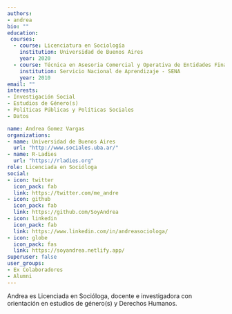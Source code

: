 ```yaml
---
authors:
- andrea
bio: ""
education:
 courses:
  - course: Licenciatura en Sociología
    institution: Universidad de Buenos Aires
    year: 2020
  - course: Técnica en Asesoria Comercial y Operativa de Entidades Financieras
    institution: Servicio Nacional de Aprendizaje - SENA
    year: 2010
email: ""
interests:
- Investigación Social
- Estudios de Género(s)
- Políticas Públicas y Políticas Sociales
- Datos

name: Andrea Gomez Vargas
organizations:
- name: Universidad de Buenos Aires  
  url: "http://www.sociales.uba.ar/"
- name: R-Ladies
  url: "https://rladies.org"
role: Licenciada en Socióloga 
social:
- icon: twitter
  icon_pack: fab
  link: https://twitter.com/me_andre
- icon: github
  icon_pack: fab
  link: https://github.com/SoyAndrea
- icon: linkedin
  icon_pack: fab
  link: https://www.linkedin.com/in/andreasociologa/
- icon: globe
  icon_pack: fas
  link: https://soyandrea.netlify.app/
superuser: false
user_groups:
- Ex Colaboradores
- Alumni
---
```


Andrea es Licenciada en Socióloga, docente e investigadora con orientación en estudios de género(s) y Derechos Humanos. 